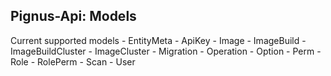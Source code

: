 ## Pignus-Api: Models


Current supported models
	- EntityMeta
	- ApiKey
	- Image
	- ImageBuild
	- ImageBuildCluster
	- ImageCluster
	- Migration
	- Operation
	- Option
	- Perm
	- Role
	- RolePerm
	- Scan
	- User

